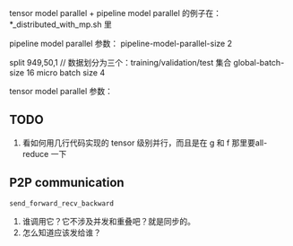 tensor model parallel + pipeline model parallel 的例子在：
*\_distributed\_with\_mp.sh 里

pipeline model parallel 参数：
pipeline-model-parallel-size 2

split 949,50,1 // 数据划分为三个：training/validation/test 集合
global-batch-size 16
micro batch size 4


tensor model parallel 参数：


## TODO
1. 看如何用几行代码实现的 tensor 级别并行，而且是在 g 和 f 那里要all-reduce 一下

## P2P communication
`send_forward_recv_backward` 
1. 谁调用它？它不涉及并发和重叠吧？就是同步的。
2. 怎么知道应该发给谁？
